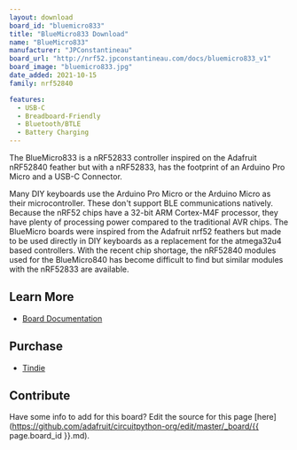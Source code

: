 ```yaml
---
layout: download
board_id: "bluemicro833"
title: "BlueMicro833 Download"
name: "BlueMicro833"
manufacturer: "JPConstantineau"
board_url: "http://nrf52.jpconstantineau.com/docs/bluemicro833_v1"
board_image: "bluemicro833.jpg"
date_added: 2021-10-15
family: nrf52840

features: 
  - USB-C
  - Breadboard-Friendly
  - Bluetooth/BTLE
  - Battery Charging
---
```


The BlueMicro833 is a nRF52833 controller inspired on the Adafruit nRF52840 feather but with a nRF52833, has the footprint of an Arduino Pro Micro and a USB-C Connector.

Many DIY keyboards use the Arduino Pro Micro or the Arduino Micro as their microcontroller. These don't support BLE communications natively. Because the nRF52 chips have a 32-bit ARM Cortex-M4F processor, they have plenty of processing power compared to the traditional AVR chips. The BlueMicro boards were inspired from the Adafruit nrf52 feathers but made to be used directly in DIY keyboards as a replacement for the atmega32u4 based controllers.  With the recent chip shortage, the nRF52840 modules used for the BlueMicro840 has become difficult to find but similar modules with the nRF52833 are available.


## Learn More
* [Board Documentation](http://nrf52.jpconstantineau.com/docs/bluemicro833)

## Purchase
* [Tindie](https://www.tindie.com/stores/jpconstantineau/)

## Contribute

Have some info to add for this board? Edit the source for this page [here](https://github.com/adafruit/circuitpython-org/edit/master/_board/{{ page.board_id }}.md).
